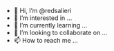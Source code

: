 - 👋 Hi, I’m @redsalieri
- 👀 I’m interested in ...
- 🌱 I’m currently learning ...
- 💞️ I’m looking to collaborate on ...
- 📫 How to reach me ...

<!---
redsalieri/redsalieri is a ✨ special ✨ repository because its `README.md` (this file) appears on your GitHub profile.
You can click the Preview link to take a look at your changes.
--->
